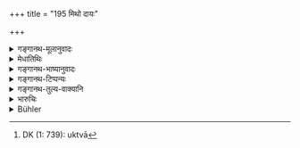 +++
title = "195 मिथो दायः"

+++

<details><summary>गङ्गानथ-मूलानुवादः</summary>

When a trust has been created privately and accepted also privately, then it should be restored also secretly: as the delivery so the restoration.—(195)
</details>

<details><summary>मेधातिथिः</summary>

"यो यथा निक्षिपेत्" (म्ध् ८.१८०) इत्य् अनेन निक्षिप्तविधिर् अयम् उक्तः[^६१८] । अन्येषु कार्येष्व् अनेन प्रतिपद्यते । ऋणादानोपनिधिविक्रयाद्य् अपि येन यादृशेन प्रकारेण कृतं तादृशेनैव प्रत्यर्पणीयम् । रहसि कृतस्य राजकुले ऽंशमार्गणादिना प्रकाशनं न कर्तव्यम् । तेन स्वहस्तलेख्येन ऋणे गृहीते न राजकुले ऽंशं दाप्यते । उत्तमर्णधनं क्षपणीयम् । 


[^६१८]:
     DK (1: 739): uktvā

अनेनैव निक्षेपे ऽपि सिद्धे तत्र पुनर्वचनं नित्यार्थम् । तेन निक्षेपाद् अन्यत्र रहसि कृतस्यापि विप्रतिपत्त्याशङ्कायां प्रकाशं प्रतिदानं कदाचिद् अस्ति । अथ वेहाप्रकाशकृतस्य प्रकाशीकरणं निषिध्यते । तत्र त्व् अन्यो ऽर्थः समुद्रो ऽसमुद्र इत्यादि तेनापौनरुक्त्यम् ।   

**मिथः**शब्दो रहसि विज्ञेयः । अथ वा परस्परं **मिथः** । सर्वं कार्यं द्वाभ्यां साध्यं दानादि परस्परम् एव क्रियत इति । पुनर्वचनं तृतीयप्रतिषेधार्थम् । **दाय**शब्दः सामान्यशब्दो निक्षेपाद् अन्यान् अपि विक्रयादीन् आह ॥ ८.१९५ ॥
</details>

<details><summary>गङ्गानथ-भाष्यानुवादः</summary>

Verse 180 has laid down the rule regarding *deposits*; and the present verse lays down what is to be done in the case of other transactions.

In the case of debts, friendly loans and sales, the restoration or repayment should be in the same manner in which it had been contracted. So that if it has been given privately, it should not be made public by seeking for re-payment through a court of justice; and when a loan has been given on the strength of a document written by the debtor alone, then its payment should not be sought for through court. If this were done, the creditor’s property should be made to suffer.

The case of deposits also being covered by this same rule, the addition of a rule in regard to them separately is meant to indicate that in their case the rule is *absolute*; hence in the case of transactions other than deposits, when effected in private, if subsequently suspicion should arise regarding the possibility of dispute, it may he right and proper to make it public.

Or the repetition may he justified on the ground that what is done in the present verse is the prohibition of making public what has been done in private, while in the preceding verse what has been said concerns ‘sealed or open deposits.’

The term ‘*mithaḥ*’ means ‘*in private*,’ or ‘*mutually*’ As all transactions are done between two parties, the addition of this adverb is meant to deny the presence of a third party.

‘*Dāya*,’ ‘*Trust*,’ though a generic term, stands here for transactions other than ‘deposits,’—such, for instance, as *sale* and the like.—(195)
</details>

<details><summary>गङ्गानथ-टिप्पन्यः</summary>

This verse is quoted in *Vīramitrodaya* (Vyavahāra 113b), which has the following notes:—‘*Dāya*,’ handing over, pledging, depositing,—‘*graha*,’ receiving the deposit
</details>

<details><summary>गङ्गानथ-तुल्य-वाक्यानि</summary>

*Nārada* (2.6).—‘Deposits are of two kinds—attested and unattested. They
must be restored precisely in the same condition in which they were delivered.’

*Bṛhaspati* (12.5).—‘A deposit is of two kinds—attested and deposited in
private; it must be guarded with the same care as a son.’

Do. (12-14).—‘When a dispute arises with regard to a deposit privately made, the performance of an ordeal is ordained for both parties, to establish the facts of the case.’
</details>

<details><summary>भारुचिः</summary>

उपनिध्यर्थो ऽयं पुनरारम्भः । "यो यथा निक्षिपे[द् धस्ते" इति] पूर्वश्लोके निक्षेपप्रकरणोक्तं तदर्थ एव । अयं पुनर् उपनिध्यर्थत्वात् पुनरुक्तस् तेनैव विज्ञेयः । सामान्यविशेषप्रकॢप्त्या वानयोः स्लोकयोर् अपुनरुक्तता वर्णयितव्या ॥ ८.१९४ ॥
</details>

<details><summary>Bühler</summary>

195	But if anything is delivered or received privately, it must be privately returned; as the bailment (was, so should be) the re-delivery.
</details>
